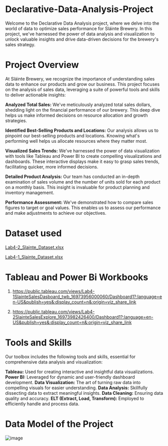 # Declarative-Data-Analysis-Project

Welcome to the Declarative Data Analysis project, where we delve into the world of data to optimize sales performance for Sláinte Brewery. In this project, we've harnessed the power of data analysis and visualization to unlock valuable insights and drive data-driven decisions for the brewery's sales strategy.

# Project Overview

At Sláinte Brewery, we recognize the importance of understanding sales data to enhance our products and grow our business. This project focuses on the analysis of sales data, leveraging a suite of powerful tools and skills to deliver actionable insights:

**Analyzed Total Sales:** We've meticulously analyzed total sales dollars, shedding light on the financial performance of our brewery. This deep dive helps us make informed decisions on resource allocation and growth strategies.

**Identified Best-Selling Products and Locations:** Our analysis allows us to pinpoint our best-selling products and locations. Knowing what's performing well helps us allocate resources where they matter most.

**Visualized Sales Trends:** We've harnessed the power of data visualization with tools like Tableau and Power BI to create compelling visualizations and dashboards. These interactive displays make it easy to grasp sales trends, facilitating quicker, more informed decisions.

**Detailed Product Analysis:** Our team has conducted an in-depth examination of sales volume and the number of units sold for each product on a monthly basis. This insight is invaluable for product planning and inventory management.

**Performance Assessment:** We've demonstrated how to compare sales figures to target or goal values. This enables us to assess our performance and make adjustments to achieve our objectives.

# Dataset used
[Lab4-2_Slainte_Dataset.xlsx](https://github.com/mvillca31/Declarative-Data-Analysis-Project/files/12910474/Lab4-2_Slainte_Dataset.xlsx)

[Lab4-1_Slainte_Dataset.xlsx](https://github.com/mvillca31/Declarative-Data-Analysis-Project/files/12910476/Lab4-1_Slainte_Dataset.xlsx)

# Tableau and Power Bi Workbooks
1. https://public.tableau.com/views/Lab4-1SlainteSalesDasboard_twb_16973956000060/Dashboard1?:language=en-US&publish=yes&:display_count=n&:origin=viz_share_link

2. https://public.tableau.com/views/Lab4-2SlainteSalesExplore_16973982426400/Dashboard1?:language=en-US&publish=yes&:display_count=n&:origin=viz_share_link


# Tools and Skills

Our toolbox includes the following tools and skills, essential for comprehensive data analysis and visualization:

**Tableau:** Used for creating interactive and insightful data visualizations.
**Power BI:** Leveraged for dynamic and user-friendly dashboard development.
**Data Visualization:** The art of turning raw data into compelling visuals for easier understanding.
**Data Analysis:** Skillfully dissecting data to extract meaningful insights.
**Data Cleaning:** Ensuring data quality and accuracy.
**ELT (Extract, Load, Transform):** Employed to efficiently handle and process data.

# Data Model of the Project

![image](https://github.com/mvillca31/Declarative-Data-Analysis-Project/assets/140185898/94d9aecc-29a3-4577-81dc-b30a044c8fa1)

